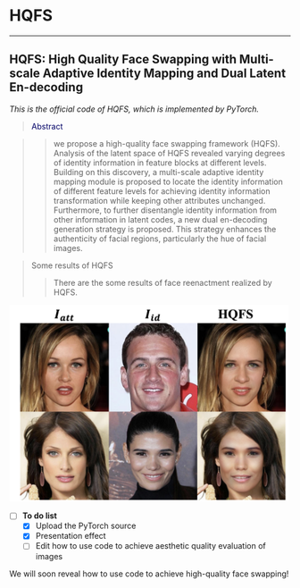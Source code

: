 # HQFS
---
HQFS: High Quality Face Swapping with Multi-scale Adaptive Identity Mapping and Dual Latent En-decoding
---
*This is the official code of HQFS, which is implemented by PyTorch.*

><font color="#000066">Abstract</font><br /> 

>>we propose a high-quality face swapping framework (HQFS). Analysis of the latent space of HQFS revealed varying degrees of identity information in feature blocks at different levels. Building on this discovery, a multi-scale adaptive identity mapping module is proposed to locate the identity information of different feature levels for achieving identity information transformation while keeping other attributes unchanged. Furthermore, to further disentangle identity information from other information in latent codes, a new dual en-decoding generation strategy is proposed. This strategy enhances the authenticity of facial regions, particularly the hue of facial images.

> Some results of HQFS
>> There are the some results of face reenactment realized by HQFS.

 <img src="https://github.com/LanGuipeng/HQFS/blob/main/results/result.png" width="500">

- [ ] **To do list**
    - [x] Upload the PyTorch source
    - [x] Presentation effect
    - [ ] Edit how to use code to achieve aesthetic quality evaluation of images
     
We will soon reveal how to use code to achieve high-quality face swapping!
